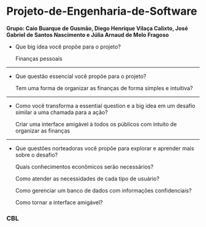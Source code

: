 # Projeto-de-Engenharia-de-Software

**Grupo: Caio Buarque de Gusmão, Diego Henrique Vilaça Calixto, José Gabriel de Santos Nascimento e Júlia Arnaud de Melo Fragoso**


- Que big idea você propõe para o projeto?

  Finanças pessoais
----------------------------------------------------------------------------------------------------------------------------------
- Que questão essencial você propõe para o projeto?

  Tem uma forma de organizar as finanças de forma simples e intuitiva? 
----------------------------------------------------------------------------------------------------------------------------------
- Como você transforma a essential question e a big idea em um desafio similar a uma chamada para a ação?

  Criar uma interface amigável à todos os públicos com intuito de organizar as finanças
----------------------------------------------------------------------------------------------------------------------------------
- Que questões norteadoras você propõe para explorar e aprender mais sobre o desafio?

  Quais conhecimentos econômicos serão necessários?

  Como atender as necessidades de cada tipo de usuário?

  Como gerenciar um banco de dados com informações confidenciais?

  Como tornar a interface amigável?


### CBL
